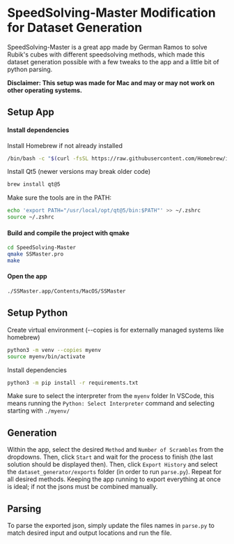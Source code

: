 # SpeedSolving-Master Modification for Dataset Generation

SpeedSolving-Master is a great app made by German Ramos to solve Rubik's cubes with different speedsolving methods, which made this dataset generation possible with a few tweaks to the app and a little bit of python parsing.

**Disclaimer: This setup was made for Mac and may or may not work on other operating systems.**

## Setup App

#### Install dependencies

Install Homebrew if not already installed

```bash
/bin/bash -c "$(curl -fsSL https://raw.githubusercontent.com/Homebrew/install/HEAD/install.sh)"
```

Install Qt5 (newer versions may break older code)

```bash
brew install qt@5
```

Make sure the tools are in the PATH:

```bash
echo 'export PATH="/usr/local/opt/qt@5/bin:$PATH"' >> ~/.zshrc
source ~/.zshrc
```

#### Build and compile the project with qmake

```bash
cd SpeedSolving-Master
qmake SSMaster.pro
make
```

#### Open the app

```bash
./SSMaster.app/Contents/MacOS/SSMaster
```

## Setup Python

Create virtual environment (--copies is for externally managed systems like homebrew)

```bash
python3 -m venv --copies myenv
source myenv/bin/activate
```

Install dependencies

```bash
python3 -m pip install -r requirements.txt
```

Make sure to select the interpreter from the `myenv` folder
In VSCode, this means running the `Python: Select Interpreter` command and selecting starting with `./myenv/`

## Generation

Within the app, select the desired `Method` and `Number of Scrambles` from the dropdowns. Then, click `Start` and wait for the process to finish (the last solution should be displayed then). Then, click `Export History` and select the `dataset_generator/exports` folder (in order to run `parse.py`). Repeat for all desired methods. Keeping the app running to export everything at once is ideal; if not the jsons must be combined manually.

## Parsing

To parse the exported json, simply update the files names in `parse.py` to match desired input and output locations and run the file.
